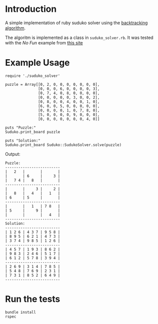 # Introduction

A simple implementation of ruby suduko solver using the [backtracking algorithm](https://en.wikipedia.org/wiki/Sudoku_solving_algorithms#Backtracking).

The algoritm is implemented as a class in `suduko_solver.rb`. It was tested with the *No Fun* example from [this site](http://dingo.sbs.arizona.edu/~Sandiway/sudoku/examples.html)

# Example Usage

    require './suduko_solver'
    
    puzzle = Array[[0, 2, 0, 0, 0, 0, 0, 0, 0],
                   [0, 0, 0, 6, 0, 0, 0, 0, 3],
                   [0, 7, 4, 0, 8, 0, 0, 0, 0],
                   [0, 0, 0, 0, 0, 3, 0, 0, 2],
                   [0, 8, 0, 0, 4, 0, 0, 1, 0],
                   [6, 0, 0, 5, 0, 0, 0, 0, 0],
                   [0, 0, 0, 0, 1, 0, 7, 8, 0],
                   [5, 0, 0, 0, 0, 9, 0, 0, 0],
                   [0, 0, 0, 0, 0, 0, 0, 4, 0]]
    
    puts "Puzzle:"
    Suduko.print_board puzzle
    
    puts "Solution:"
    Suduko.print_board Suduko::SudukoSolver.solve(puzzle)

Output:

    Puzzle:
    -------------------------
    |   2   |       |       |
    |       | 6     |     3 |
    |   7 4 |   8   |       |
    -------------------------
    |       |     3 |     2 |
    |   8   |   4   |   1   |
    | 6     | 5     |       |
    -------------------------
    |       |   1   | 7 8   |
    | 5     |     9 |       |
    |       |       |   4   |
    -------------------------
    Solution:
    -------------------------
    | 1 2 6 | 4 3 7 | 9 5 8 |
    | 8 9 5 | 6 2 1 | 4 7 3 |
    | 3 7 4 | 9 8 5 | 1 2 6 |
    -------------------------
    | 4 5 7 | 1 9 3 | 8 6 2 |
    | 9 8 3 | 2 4 6 | 5 1 7 |
    | 6 1 2 | 5 7 8 | 3 9 4 |
    -------------------------
    | 2 6 9 | 3 1 4 | 7 8 5 |
    | 5 4 8 | 7 6 9 | 2 3 1 |
    | 7 3 1 | 8 5 2 | 6 4 9 |
    -------------------------

# Run the tests

    bundle install
    rspec
  

